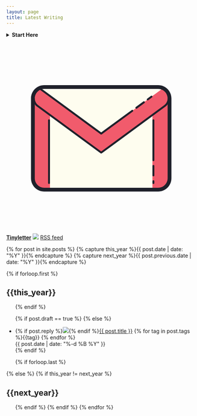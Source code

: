 ```yaml
---
layout: page
title: Latest Writing
---
```


<details>
<summary><strong>Start Here</strong></summary>

<div class="flex-l f5">

<div class="w-100 w-50-l pr3-l">

  <div class="bb b--newgreen ibmplexmono ttu f5">Independent Consulting</div>
  <ul>
    <li><a class="link" href="https://tomcritchlow.com/2019/04/04/the-strategic-independent/">The Strategic Independent</a></li>
    <li><a class="link" href="https://tomcritchlow.com/2018/10/29/ways-of-seeing/">Ways of Seeing</a></li>
    <li><a class="link" href="https://tomcritchlow.com/2021/01/26/kairos/">Chronos & Kairos</a></li>
    <li>Blogchain: <a class="link" href="https://tomcritchlow.com/blogchains/on-the-road/">On the Road</a></li>
  </ul>

  <div class="bb b--newgreen ibmplexmono ttu f5">Blogging</div>
  <ul>
    <li><a class="link" href="https://tomcritchlow.com/2018/02/23/small-b-blogging/">Small b blogging</a></li>
    <li><a class="link" href="https://tomcritchlow.com/2019/05/17/blogpunk/">Blogpunk</a></li>
    <li><a class="link" href="https://tomcritchlow.com/2020/12/17/side-notes/">Filtered for... margin notes</a></li>
    <li><a class="link" href="https://tomcritchlow.com/2020/07/23/thinking-in-public/">Thinking in Public</a></li>
    <li>Blogchain: <a class="link" href="https://tomcritchlow.com/blogchains/digital-gardens/">Digital Gardens</a></li>
  </ul>  

  

</div>

<div class="w-100 w-50-l pl3-l">

  <div class="bb b--newgreen ibmplexmono ttu f5">Content & Media</div>
  <ul>
    <li><a class="link" href="https://tomcritchlow.com/2020/02/20/narrative-strategy/">Narrative Strategy</a></li>
    <li><a class="link" href="https://tomcritchlow.com/2019/10/22/brand-worlding/">Understanding Marketing Realities</a></li>
    <li><a class="link" href="https://tomcritchlow.com/2017/10/03/how-do-you-measure-good-content/">How do you measure good content?</a></li>
    <li><a class="link" href="https://tomcritchlow.com/2017/04/20/context-collapse/">Context Collapse, Brands & Content</a></li>
  </ul>  

  <div class="bb b--newgreen ibmplexmono ttu f5">Digital Bricolage</div>
  <ul>
    <li><a class="link" href="https://tomcritchlow.com/2021/01/14/new-browsers/">Why Can't I Code In My Browser?</a></li>
    <li><a class="link" href="https://tomcritchlow.com/2021/03/29/open-scraping-database/">Notes on an Open Scraping Database</a></li>
    <li><a class="link" href="https://tomcritchlow.com/2020/04/15/library-json/">Library JSON - A Proposal for a Decentralized Goodreads</a></li>
  </ul>  

</div>
</div>
</details>


<svg xmlns="http://www.w3.org/2000/svg" viewBox="0 0 100 100" class="w2 h2 dib v-mid"><path fill="#fefdef" d="M80,77H20c-3.314,0-6-2.686-6-6V29c0-3.314,2.686-6,6-6h60c3.314,0,6,2.686,6,6v42	C86,74.314,83.314,77,80,77z"/><path fill="#f15b6c" d="M23,77h-3c-3.314,0-6-2.686-6-6V29h9V77z"/><path fill="#f15b6c" d="M77,77h3c3.314,0,6-2.686,6-6V29h-9V77z"/><path fill="#f15b6c" d="M82.09,24h-0.004L50,47.5L17.914,24H17.91c-1.883,0-3.41,1.527-3.41,3.41v1.554	c0,1.594,0.76,3.092,2.046,4.034L50,57.5l33.454-24.502c1.286-0.942,2.046-2.44,2.046-4.034V27.41C85.5,25.527,83.973,24,82.09,24z"/><path fill="#1f212b" d="M80,78H20c-3.859,0-7-3.14-7-7V29c0-3.86,3.141-7,7-7h60c3.859,0,7,3.14,7,7v42	C87,74.86,83.859,78,80,78z M20,24c-2.757,0-5,2.243-5,5v42c0,2.757,2.243,5,5,5h60c2.757,0,5-2.243,5-5V29c0-2.757-2.243-5-5-5H20z"/><path fill="#1f212b" d="M50,58c-0.104,0-0.207-0.032-0.296-0.097L16.25,33.401C14.842,32.37,14,30.711,14,28.964h1	c0,1.429,0.688,2.786,1.841,3.63L50,56.88l33.158-24.286C84.312,31.75,85,30.394,85,28.964h1c0,1.747-0.842,3.406-2.251,4.437	L50.296,57.903C50.207,57.968,50.104,58,50,58z"/><path fill="#1f212b" d="M22.5,74c-0.276,0-0.5-0.224-0.5-0.5v-33c0-0.276,0.224-0.5,0.5-0.5s0.5,0.224,0.5,0.5v33	C23,73.776,22.776,74,22.5,74z"/><path fill="#1f212b" d="M77.5,62c-0.276,0-0.5-0.224-0.5-0.5v-21c0-0.276,0.224-0.5,0.5-0.5s0.5,0.224,0.5,0.5v21	C78,61.776,77.776,62,77.5,62z"/><path fill="#1f212b" d="M77.5,70c-0.276,0-0.5-0.224-0.5-0.5v-5c0-0.276,0.224-0.5,0.5-0.5s0.5,0.224,0.5,0.5v5	C78,69.776,77.776,70,77.5,70z"/><path fill="#1f212b" d="M77.5,74c-0.276,0-0.5-0.224-0.5-0.5v-1c0-0.276,0.224-0.5,0.5-0.5s0.5,0.224,0.5,0.5v1	C78,73.776,77.776,74,77.5,74z"/><path fill="#1f212b" d="M74.5,30.056c-0.153,0-0.306-0.071-0.403-0.205c-0.163-0.223-0.115-0.536,0.108-0.699l2-1.464	c0.221-0.164,0.535-0.116,0.698,0.108c0.163,0.223,0.115,0.536-0.108,0.699l-2,1.464C74.706,30.025,74.603,30.056,74.5,30.056z"/><path fill="#1f212b" d="M68.5,34.451c-0.153,0-0.306-0.071-0.403-0.205c-0.163-0.223-0.115-0.536,0.107-0.699l4-2.93	c0.223-0.164,0.536-0.116,0.699,0.108c0.163,0.223,0.115,0.536-0.107,0.699l-4,2.93C68.706,34.419,68.603,34.451,68.5,34.451z"/><path fill="#1f212b" d="M50,48c-0.104,0-0.207-0.032-0.296-0.097l-32.428-23.75c-0.223-0.163-0.271-0.476-0.107-0.699	c0.163-0.224,0.477-0.271,0.699-0.108L50,46.88l16.089-11.784c0.224-0.164,0.536-0.116,0.699,0.108	c0.163,0.223,0.115,0.536-0.107,0.699l-16.385,12C50.207,47.968,50.104,48,50,48z"/></svg><a href="https://tinyletter.com/tomcritchlow"><strong>Tinyletter</strong></a>
<img class="dib v-mid h2" src="https://img.icons8.com/color/48/000000/rss.png"/> <a href="/feed.xml">RSS feed</a>

{% for post in site.posts  %}
{% capture this_year %}{{ post.date | date: "%Y" }}{% endcapture %}
{% capture next_year %}{{ post.previous.date | date: "%Y" }}{% endcapture %}

{% if forloop.first %}
<h2 id="{{ this_year }}-ref">{{this_year}}</h2>
<ul>
{% endif %}

{% if post.draft == true %}
{% else %}
<li class="pv2">
{% if post.reply %}<img class="dib h2 v-mid" style="padding-top:0px;padding-bottom:0px" src="https://img.icons8.com/cute-clipart/64/000000/response.png"/>{% endif %}<a href="{{ post.url }}">{{ post.title }}</a> <span class="ttu f6 red">{% for tag in post.tags %}{{tag}} {% endfor %}</span>
<br><span class="f6 ttu black-50 pv3">{{ post.date | date: "%-d %B %Y" }}</span><span class="black-50 f6"  data-page-id="http://tomcritchlow.com{{post.url}}"><a id="commentolink" href="{{ post.url }}#commento"></a></span></li>
{% endif %}

{% if forloop.last %}
</ul>
{% else %}
{% if this_year != next_year %}
</ul>
<h2 id="{{ next_year }}-ref">{{next_year}}</h2>
<ul>
{% endif %}
{% endif %}
{% endfor %}


<script>
window.commentoCustomText = function(count) {
  if(count === 0) {
    return "";
  } else if (count === 1) {
    return " | ⚡ 1 comment";
  } else {
    return " | ⚡ "+ count + " comments";
  }
}
</script>
<script src="https://cdn.commento.io/js/count.js" data-custom-text="window.commentoCustomText"></script>
